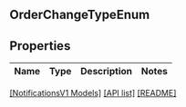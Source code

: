 ## OrderChangeTypeEnum

## Properties

Name | Type | Description | Notes
------------ | ------------- | ------------- | -------------

[[NotificationsV1 Models]](../) [[API list]](../../Api) [[README]](../../../README.md)
